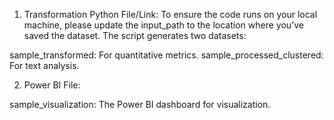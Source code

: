 1. Transformation Python File/Link:
To ensure the code runs on your local machine, please update the input_path to the location where you’ve saved the dataset. The script generates two datasets:

sample_transformed: For quantitative metrics.
sample_processed_clustered: For text analysis.

2. Power BI File:

sample_visualization: The Power BI dashboard for visualization.
